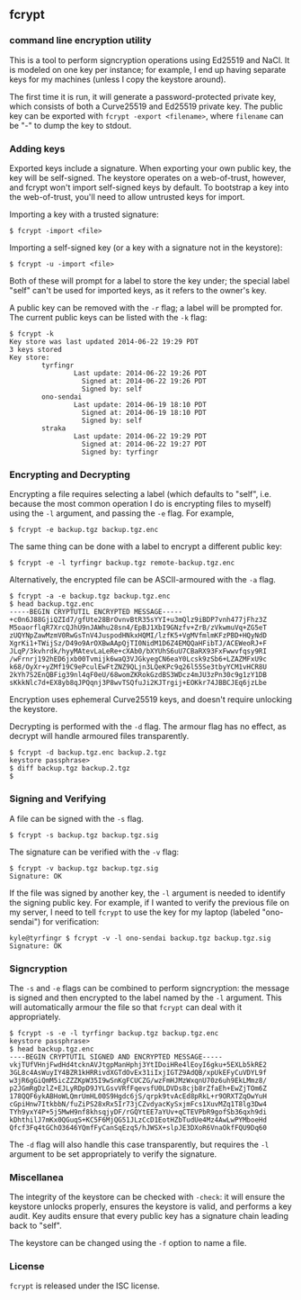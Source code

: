 ## fcrypt
### command line encryption utility

This is a tool to perform signcryption operations using Ed25519 and
NaCl. It is modeled on one key per instance; for example, I end up
having separate keys for my machines (unless I copy the keystore
around).

The first time it is run, it will generate a password-protected
private key, which consists of both a Curve25519 and Ed25519 private
key. The public key can be exported with `fcrypt -export <filename>`,
where `filename` can be "-" to dump the key to stdout.

### Adding keys

Exported keys include a signature. When exporting your own public key,
the key will be self-signed. The keystore operates on a web-of-trust,
however, and fcrypt won't import self-signed keys by default. To
bootstrap a key into the web-of-trust, you'll need to allow untrusted
keys for import.

Importing a key with a trusted signature:

```
$ fcrypt -import <file>
```

Importing a self-signed key (or a key with a signature not in the keystore):

```
$ fcrypt -u -import <file>
```

Both of these will prompt for a label to store the key under; the
special label "self" can't be used for imported keys, as it refers to
the owner's key.

A public key can be removed with the `-r` flag; a label will be
prompted for. The current public keys can be listed with the `-k`
flag:

```
$ fcrypt -k
Key store was last updated 2014-06-22 19:29 PDT
3 keys stored
Key store:
        tyrfingr
                Last update: 2014-06-22 19:26 PDT
                  Signed at: 2014-06-22 19:26 PDT
                  Signed by: self
        ono-sendai
                Last update: 2014-06-19 18:10 PDT
                  Signed at: 2014-06-19 18:10 PDT
                  Signed by: self
        straka
                Last update: 2014-06-22 19:29 PDT
                  Signed at: 2014-06-22 19:27 PDT
                  Signed by: tyrfingr
```

### Encrypting and Decrypting

Encrypting a file requires selecting a label (which defaults to
"self", i.e. because the most common operation I do is encrypting
files to myself) using the `-l` argument, and passing the `-e`
flag. For example,

```
$ fcrypt -e backup.tgz backup.tgz.enc
```

The same thing can be done with a label to encrypt a different public
key:

```
$ fcrypt -e -l tyrfingr backup.tgz remote-backup.tgz.enc
```

Alternatively, the encrypted file can be ASCII-armoured with the `-a`
flag.

```
$ fcrypt -a -e backup.tgz backup.tgz.enc
$ head backup.tgz.enc
-----BEGIN CRYPTUTIL ENCRYPTED MESSAGE-----
+c0n6J88GjiQZId7/gfUte28BrOvnvBtR35sYYI+u3mQlz9iBDP7vnh477jFhz3Z
M5oaorflqR7XrcQJhU9nJAWhu28sn4/EpBJ1XbI9GNzfv+ZrB/zVkwmuVq+ZG5eT
zUQYNpZawMzmV0RwGsTnV4JuspodHNkxHQMI/lzfK5+VgMVfmlmKFzPBD+HQyNdD
XgrKi1+TWijSz/D49o9ArOXBwAApQjTI0NidM1D6Z4EMQQaHFibTJ/ACEWeoRJ+F
JLqP/3kvhrdk/hyyMAtevLaLeRe+cXAb0/bXYUhS6uU7CBaRX93FxFwwvfqsy9RI
/wFrnrj192hED6jxb00Tvmijk6waQ3VJGkyegCN6eaY0Lcsk9zSb6+LZAZMFxU9c
k68/OyXr+yZMf19C9ePculEwFtZNZ9QLjn3LQeKPc9q26l55Se3tbyYCM1vHCR8U
2kYh7S2EnQBFig39nl4qF0eU/68womZKRokGzdBS3WDcz4mJU3zPn30c9g1zY1DB
sKkkNlc7d+EX8yb8qJPQqnj3P8wvTSQfuJi2KJTrgij+EOKkr74JBBCJEq6jzLbe
```

Encryption uses ephemeral Curve25519 keys, and doesn't require
unlocking the keystore.

Decrypting is performed with the `-d` flag. The armour flag has no
effect, as decrypt will handle armoured files transparently.

```
$ fcrypt -d backup.tgz.enc backup.2.tgz
keystore passphrase> 
$ diff backup.tgz backup.2.tgz 
$ 
```

### Signing and Verifying

A file can be signed with the `-s` flag.

```
$ fcrypt -s backup.tgz backup.tgz.sig
```

The signature can be verified with the `-v` flag:

```
$ fcrypt -v backup.tgz backup.tgz.sig
Signature: OK
```

If the file was signed by another key, the `-l` argument is needed to
identify the signing public key. For example, if I wanted to verify
the previous file on my server, I need to tell `fcrypt` to use the key
for my laptop (labeled "ono-sendai") for verification:

```
kyle@tyrfingr $ fcrypt -v -l ono-sendai backup.tgz backup.tgz.sig
Signature: OK
```

### Signcryption

The `-s` and `-e` flags can be combined to perform signcryption: the
message is signed and then encrypted to the label named by the `-l`
argument. This will automatically armour the file so that `fcrypt` can
deal with it appropriately.

```
$ fcrypt -s -e -l tyrfingr backup.tgz backup.tgz.enc
keystore passphrase>
$ head backup.tgz.enc
----BEGIN CRYPTUTIL SIGNED AND ENCRYPTED MESSAGE-----
vkjTUfVHnjFwdHd4tcknAVJtgpManHphj3YtIDoiHRe4lEoyI6gku+5EXLb5kRE2
3GL8c4AsWuyIY4BZR1kHRRivdXGTdOvEx31iIxjIGTZ9AdQB/xpUkEFyCuVDYL9f
w3jR6gGiQmM5icZZZKpW35I9wSnKgFCUCZG/wzFmHJMzWxqnU70z6uh9EkLMmz8/
p2JGmRgDzlZ+EJLyRDpD9JYLGsvVRfFqevsfU0LDVDs8cjb8rZfaEh+EwZjTOm6Z
178QQF6ykABHoWLQmrUmHL00S9Hgdc6jS/qrpk9tvAcEd8pRkL+r9ORXTZqOwYuH
cGpiHnw7ItkbbN/fuZiPS28xRx5Ir73jCZvdyacKySxjmFcs1XuvMZq1T8lg3Dw4
TYh9yxY4P+5j5MwH9nf8khsqjyDF/rGQYtEE7aYUv+qCTEVPbR9gofSb36qxh9di
kDhthilJ7mKx0QGuqS+KC5F6MjQG51JLzCcD1EotHZbTudUe4Mz4AwLwPYMboeHd
Qfcf3Fq4tGChO3646YQmfFyCanSqEzq5/hJWSX+slpJE3DXoR6VnaOkfFQU9Dq60
```

The `-d` flag will also handle this case transparently, but requires
the `-l` argument to be set appropriately to verify the signature.

### Miscellanea

The integrity of the keystore can be checked with `-check`: it will
ensure the keystore unlocks properly, ensures the keystore is valid,
and performs a key audit. Key audits ensure that every public key has
a signature chain leading back to "self".

The keystore can be changed using the `-f` option to name a file.

### License

`fcrypt` is released under the ISC license.
